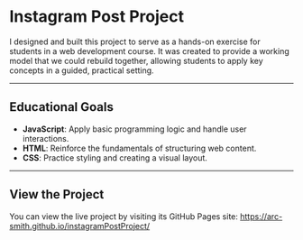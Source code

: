 # Instagram Post Project
I designed and built this project to serve as a hands-on exercise for students in a web development course. It was created to provide a working model that we could rebuild together, allowing students to apply key concepts in a guided, practical setting.

---

## Educational Goals
* **JavaScript**: Apply basic programming logic and handle user interactions.
* **HTML**: Reinforce the fundamentals of structuring web content.
* **CSS**: Practice styling and creating a visual layout.
  
---

## View the Project
You can view the live project by visiting its GitHub Pages site: https://arc-smith.github.io/instagramPostProject/
